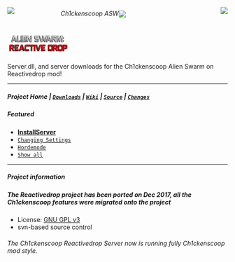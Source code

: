 <a href=https://github.com/Ch1ckenscoop/Project><img align=right src=https://github.com/Ch1ckenscoop/svn/blob/master/wiki/googlecode-home.png /></a>
[]()

<a href=https://github.com/Ch1ckenscoop/Project><img align=left src=https://github.com/Ch1ckenscoop/svn/blob/master/wiki/ch1ckenscoop_logo.jpg width=122/></a>
[]()

###### Ch1ckenscoop ASW<a href=https://github.com/Ch1ckenscoop/Project><img align=center src=https://github.com/Ch1ckenscoop/svn/blob/master/wiki/asw_logo.png width=38/></a>
[]()

<a href=https://github.com/Ch1ckenscoop/Project-rd><img src=https://github.com/ch1ckenscoop/svn-rd/blob/master/wiki/asw_reactivedrop_logo2.jpg width=142/></a>
[]()

Server.dll, and server downloads for the Ch1ckenscoop Alien Swarm on Reactivedrop mod!

---

##### Project Home | [`Downloads`](https://github.com/ch1ckenscoop/Downloads) | [`Wiki`](https://github.com/ch1ckenscoop/svn-rd/blob/master/wiki) | [`Source`](https://github.com/Ch1ckenscoop/svn-rd) | [`Changes`](https://github.com/Softcopy/docs/blob/master/Ch1ckenscoop_rd_changes_log)

##### Featured
* [**InstallServer**](https://github.com/ch1ckenscoop/svn-rd/blob/master/wiki/InstallServer.wiki)
* [`Changing Settings`](https://github.com/ch1ckenscoop/svn-rd/blob/master/wiki/Changing_Settings.wiki)
* [`Hordemode`](https://github.com/ch1ckenscoop/svn-rd/blob/master/wiki/Hordemode.wiki)
* [`Show all`](https://github.com/ch1ckenscoop/svn-rd/tree/master/server/reactivedrop/cfg) 

---

##### Project information

##### The Reactivedrop project has been ported on Dec 2017, all the Ch1ckenscoop features were migrated onto the project
 * License:  [GNU GPL v3](http://www.gnu.org/licenses/gpl-3.0-standalone.html)
 * svn-based source control

###### The Ch1ckenscoop Reactivedrop Server now is running fully Ch1ckenscoop mod style.
